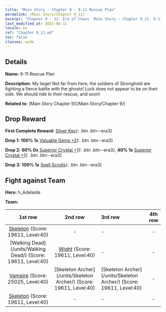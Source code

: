 ```yaml
---
title: "Main Story - Chapter 9 - 9-11 Rescue Plan"
permalink: /Main Story/Chapter 9_11/
excerpt: "Chapter 9 - 11. Era of Chaos  Main Story - Chapter 9_11. 9-11 Rescue Plan"
last_modified_at: 2021-04-11
locale: en
ref: "Chapter 9_11.md"
toc: false
classes: wide
---
```


## Details

 **Name:** 9-11 Rescue Plan

 **Description:** My liege! Not far from here, the soldiers of Stronghold are fighting a fierce battle with the ghosts! Luck does not appear to be on their side. We should ride to their rescue, and soon!

 **Related to:** [Main Story Chapter 9](/Main Story/Chapter 9/)

## Drop Reward

 **First Complete Reward:** [Silver Key](/Items/con_693/){: .btn .btn--era3}

 **Drop 1:** **100% 1x** [Valuable Gems +2](/Items/mat_30/){: .btn .btn--era3}

 **Drop 2:** **60% 0x** [Superior Crystal +1](/Items/mat_24/){: .btn .btn--era3}, **40% 1x** [Superior Crystal +1](/Items/mat_24/){: .btn .btn--era3}

 **Drop 3:** **100% 1x** [Spell Scrolls](/Items/con_694/){: .btn .btn--era3}


## Fight against Team
 **Hero:** h_Adelaide

 **Team:**


  | 1st row | 2nd row | 3rd row | 4th row |
  |:----:|:----:|:----|:----:|
  | [Skeleton](/units/Skeleton/) (Score: 19611, Level:40)  | - | - | - |
  | [Walking Dead](/units/Walking Dead/) (Score: 19611, Level:40)  | [Wight](/units/Wight/) (Score: 19611, Level:40)  | - | - |
  | [Vampire](/units/Vampire/) (Score: 25025, Level:40)  | [Skeleton Archer](/units/Skeleton Archer/) (Score: 19611, Level:40)  | [Skeleton Archer](/units/Skeleton Archer/) (Score: 19611, Level:40)  | - |
  | [Skeleton](/units/Skeleton/) (Score: 19611, Level:40)  | - | - | - |


